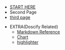 * [START HERE](/)
* Second Page
* [third page](extra/reference.md)

- EXTRA(Doscify Related)
  - [Markdown Reference](extra/reference.md)
  - [Chart](extra/chart.md)
  - [highlighter](extra/language_highlight.md)